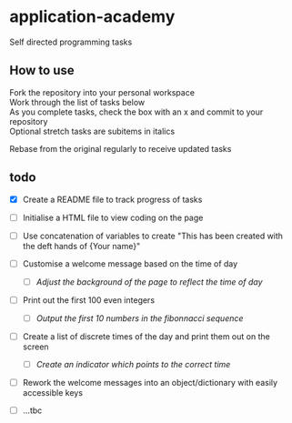 # application-academy
Self directed programming tasks

## How to use
Fork the repository into your personal workspace  
Work through the list of tasks below  
As you complete tasks, check the box with an x and commit to your repository  
Optional stretch tasks are subitems in italics

Rebase from the original regularly to receive updated tasks

## todo
- [x] Create a README file to track progress of tasks 
- [ ] Initialise a HTML file to view coding on the page
- [ ] Use concatenation of variables to create "This has been created with the deft hands of {Your name}"
- [ ] Customise a welcome message based on the time of day
  - [ ] _Adjust the background of the page to reflect the time of day_
- [ ] Print out the first 100 even integers
  - [ ] _Output the first 10 numbers in the fibonnacci sequence_
- [ ] Create a list of discrete times of the day and print them out on the screen
  - [ ] _Create an indicator which points to the correct time_
- [ ] Rework the welcome messages into an object/dictionary with easily accessible keys
- [ ] ...tbc


